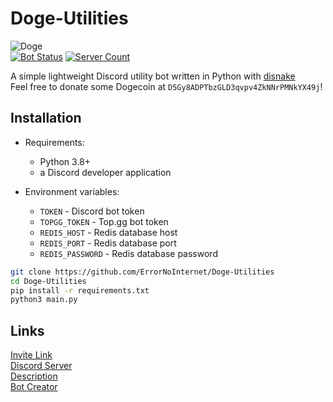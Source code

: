 # Doge-Utilities
![Doge](https://media.discordapp.net/attachments/843240892147826689/873809662506573884/Doge.png?width=250&height=250)\
[![Bot Status](https://top.gg/api/widget/status/854965721805226005.svg?noavatar=true)](https://top.gg/bot/854965721805226005)
[![Server Count](https://top.gg/api/widget/servers/854965721805226005.svg?noavatar=true)](https://top.gg/bot/854965721805226005)

A simple lightweight Discord utility bot written in Python with [disnake](https://github.com/EQUENOS/disnake)\
Feel free to donate some Dogecoin at `D5Gy8ADPTbzGLD3qvpv4ZkNNrPMNkYX49j`!

## Installation
- Requirements:
  - Python 3.8+
  - a Discord developer application

- Environment variables:
  - `TOKEN` - Discord bot token
  - `TOPGG_TOKEN` - Top.gg bot token
  - `REDIS_HOST` - Redis database host
  - `REDIS_PORT` - Redis database port
  - `REDIS_PASSWORD` - Redis database password

```sh
git clone https://github.com/ErrorNoInternet/Doge-Utilities
cd Doge-Utilities
pip install -r requirements.txt
python3 main.py
```

## Links
[Invite Link](https://discord.com/oauth2/authorize?client_id=854965721805226005&permissions=8&&scope=bot)\
[Discord Server](https://discord.gg/3Tp7R8FUsC)\
[Description](https://github.com/ErrorNoInternet/Doge-Utilities/blob/main/DESCRIPTION.md)\
[Bot Creator](https://discord.com/users/531392146767347712)
